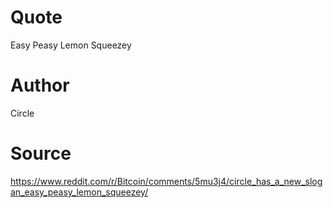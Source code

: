# Quote
Easy Peasy Lemon Squeezey
# Author
Circle
# Source
https://www.reddit.com/r/Bitcoin/comments/5mu3j4/circle_has_a_new_slogan_easy_peasy_lemon_squeezey/
